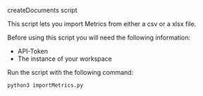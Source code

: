 createDocuments script

This script lets you import Metrics from either a csv or a xlsx file.  

Before using this script you will need the following information:
- API-Token
- The instance of your workspace

Run the script with the following command:  
```bash
python3 importMetrics.py
```